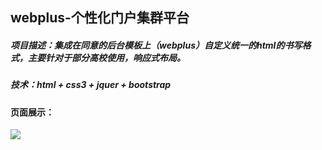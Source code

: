 ## webplus-个性化门户集群平台

##### 项目描述：集成在同意的后台模板上（webplus）自定义统一的html的书写格式，主要针对于部分高校使用，响应式布局。

##### 技术：html + css3 + jquer + bootstrap

#### 页面展示：

![](https://img-blog.csdnimg.cn/20210606232647477.gif#pic_center)

